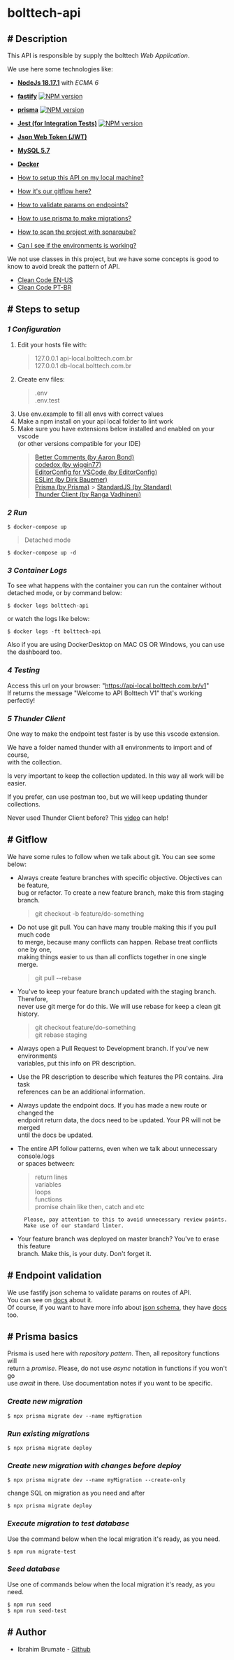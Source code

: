 # bolttech-api

## # Description

This API is responsible by supply the bolttech _Web Application_.

We use here some technologies like:

- [**NodeJs 18.17.1**](https://nodejs.org/en) with _ECMA 6_
- [**fastify**](https://www.fastify.io) [![NPM version](https://img.shields.io/npm/v/fastify.svg?style=flat)](https://www.npmjs.com/package/fastify)
- [**prisma**](https://www.prisma.io) [![NPM version](https://img.shields.io/npm/v/prisma.svg?style=flat)](https://www.npmjs.com/package/prisma)
- [**Jest (for Integration Tests)**](https://jestjs.io/) [![NPM version](https://badge.fury.io/js/jest.svg)](https://www.npmjs.com/package/jest)
- [**Json Web Token (JWT)**](https://jwt.io)
- [**MySQL 5.7**](https://www.mysql.com)
- [**Docker**](https://www.docker.com)

- [How to setup this API on my local machine?](https://github.com/periscuelo/bolttech-api#-steps-to-setup)
- [How it's our gitflow here?](https://github.com/periscuelo/bolttech-api#-gitflow)
- [How to validate params on endpoints?](https://github.com/periscuelo/bolttech-api#-endpoint-validation)
- [How to use prisma to make migrations?](https://github.com/periscuelo/bolttech-api#-prisma-basics)
- [How to scan the project with sonarqube?](https://github.com/periscuelo/bolttech-api#-sonarqube-basics)
- [Can I see if the environments is working?](https://github.com/periscuelo/bolttech-api#-useful-links)

We not use classes in this project, but we have some concepts is good to know to avoid break the pattern of API.

- [Clean Code EN-US](https://github.com/ryanmcdermott/clean-code-javascript)
- [Clean Code PT-BR](https://github.com/felipe-augusto/clean-code-javascript)

## # Steps to setup

### _1 Configuration_

1.  Edit your hosts file with:
    > 127.0.0.1 api-local.bolttech.com.br  
    > 127.0.0.1 db-local.bolttech.com.br
2.  Create env files:
    > .env  
    > .env.test
3.  Use env.example to fill all envs with correct values
4.  Make a npm install on your api local folder to lint work
5.  Make sure you have extensions below installed and enabled on your vscode  
    (or other versions compatible for your IDE)
    > [Better Comments (by Aaron Bond)](https://marketplace.visualstudio.com/items?itemName=aaron-bond.better-comments)  
    > [codedox (by wiggin77)](https://marketplace.visualstudio.com/items?itemName=wiggin77.codedox)  
    > [EditorConfig for VSCode (by EditorConfig)](https://marketplace.visualstudio.com/items?itemName=EditorConfig.EditorConfig)  
    > [ESLint (by Dirk Bauemer)](https://marketplace.visualstudio.com/items?itemName=dbaeumer.vscode-eslint)  
    > [Prisma (by Prisma)](https://marketplace.visualstudio.com/items?itemName=Prisma.prisma) > [StandardJS (by Standard)](https://marketplace.visualstudio.com/items?itemName=standard.vscode-standard)  
    > [Thunder Client (by Ranga Vadhineni)](https://marketplace.visualstudio.com/items?itemName=rangav.vscode-thunder-client)

### _2 Run_

`$ docker-compose up`

> Detached mode

`$ docker-compose up -d`

### _3 Container Logs_

To see what happens with the container you can run the container without detached mode, or by command below:

`$ docker logs bolttech-api`

or watch the logs like below:

`$ docker logs -ft bolttech-api`

Also if you are using DockerDesktop on MAC OS OR Windows, you can use the dashboard too.

### _4 Testing_

Access this url on your browser: "https://api-local.bolttech.com.br/v1"  
If returns the message "Welcome to API Bolttech V1" that's working perfectly!

### _5 Thunder Client_

One way to make the endpoint test faster is by use this vscode extension.

We have a folder named thunder with all environments to import and of course,  
with the collection.

Is very important to keep the collection updated. In this way all work will be easier.

If you prefer, can use postman too, but we will keep updating thunder collections.

Never used Thunder Client before? This [video](https://www.youtube.com/watch?v=6D0tz7tc-k0) can help!

## # Gitflow

We have some rules to follow when we talk about git. You can see some below:

- Always create feature branches with specific objective. Objectives can be feature,  
  bug or refactor. To create a new feature branch, make this from staging branch.

  > git checkout -b feature/do-something

- Do not use git pull. You can have many trouble making this if you pull much code  
  to merge, because many conflicts can happen. Rebase treat conflicts one by one,  
  making things easier to us than all conflicts together in one single merge.

  > git pull --rebase

- You've to keep your feature branch updated with the staging branch. Therefore,  
  never use git merge for do this. We will use rebase for keep a clean git
  history.

  > git checkout feature/do-something  
  > git rebase staging

- Always open a Pull Request to Development branch. If you've new environments  
  variables, put this info on PR description.

- Use the PR description to describe which features the PR contains. Jira task  
  references can be an additional information.

- Always update the endpoint docs. If you has made a new route or changed the  
  endpoint return data, the docs need to be updated. Your PR will not be merged  
  until the docs be updated.

- The entire API follow patterns, even when we talk about unnecessary console.logs  
  or spaces between:

  > return lines  
  > variables  
  > loops  
  > functions  
  > promise chain like then, catch and etc

        Please, pay attention to this to avoid unnecessary review points.
        Make use of our standard linter.

- Your feature branch was deployed on master branch? You've to erase this feature  
  branch. Make this, is your duty. Don't forget it.

## # Endpoint validation

We use fastify json schema to validate params on routes of API.  
You can see on [docs](https://www.fastify.io/docs/latest/Validation-and-Serialization/) about it.  
Of course, if you want to have more info about [json schema](https://json-schema.org/), they have [docs](https://json-schema.org/understanding-json-schema/index.html) too.

## # Prisma basics

Prisma is used here with _repository pattern_. Then, all repository functions will  
return a _promise_. Please, do not use _async_ notation in functions if you won't go  
use _await_ in there. Use documentation notes if you want to be specific.

### _Create new migration_

`$ npx prisma migrate dev --name myMigration`

### _Run existing migrations_

`$ npx prisma migrate deploy`

### _Create new migration with changes before deploy_

`$ npx prisma migrate dev --name myMigration --create-only`

change SQL on migration as you need and after

`$ npx prisma migrate deploy`

### _Execute migration to test database_

Use the command below when the local migration it's ready, as you need.

`$ npm run migrate-test`

### _Seed database_

Use one of commands below when the local migration it's ready, as you need.

`$ npm run seed`  
`$ npm run seed-test`

## # Author

- Ibrahim Brumate - [Github](https://github.com/periscuelo)
